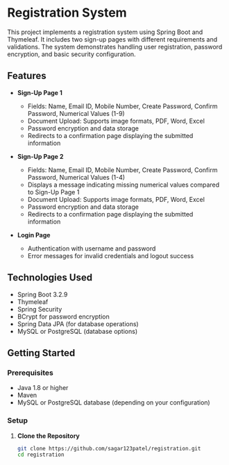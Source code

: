 # Registration System

This project implements a registration system using Spring Boot and Thymeleaf. It includes two sign-up pages with different requirements and validations. The system demonstrates handling user registration, password encryption, and basic security configuration.

## Features

- **Sign-Up Page 1**
  - Fields: Name, Email ID, Mobile Number, Create Password, Confirm Password, Numerical Values (1-9)
  - Document Upload: Supports image formats, PDF, Word, Excel
  - Password encryption and data storage
  - Redirects to a confirmation page displaying the submitted information

- **Sign-Up Page 2**
  - Fields: Name, Email ID, Mobile Number, Create Password, Confirm Password, Numerical Values (1-4)
  - Displays a message indicating missing numerical values compared to Sign-Up Page 1
  - Document Upload: Supports image formats, PDF, Word, Excel
  - Password encryption and data storage
  - Redirects to a confirmation page displaying the submitted information

- **Login Page**
  - Authentication with username and password
  - Error messages for invalid credentials and logout success

## Technologies Used

- Spring Boot 3.2.9
- Thymeleaf
- Spring Security
- BCrypt for password encryption
- Spring Data JPA (for database operations)
- MySQL or PostgreSQL (database options)

## Getting Started

### Prerequisites

- Java 1.8 or higher
- Maven
- MySQL or PostgreSQL database (depending on your configuration)

### Setup

1. **Clone the Repository**

   ```bash
   git clone https://github.com/sagar123patel/registration.git
   cd registration

